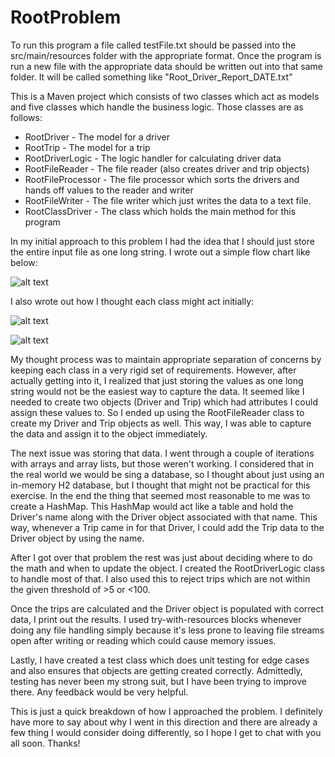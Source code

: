 # RootProblem

To run this program a file called testFile.txt should be passed into the src/main/resources folder with the appropriate format. Once the program is run a new file with the appropriate data should be written out into that same folder. It will be called something like "Root_Driver_Report_DATE.txt" 

This is a Maven project which consists of two classes which act as models and five classes which handle the business logic. Those classes are as follows:

- RootDriver - The model for a driver
- RootTrip - The model for a trip
- RootDriverLogic - The logic handler for calculating driver data
- RootFileReader - The file reader (also creates driver and trip objects)
- RootFileProcessor - The file processor which sorts the drivers and hands off values to the reader and writer
- RootFileWriter - The file writer which just writes the data to a text file.
- RootClassDriver - The class which holds the main method for this program

In my initial approach to this problem I had the idea that I should just store the entire input file as one long string. I wrote out a simple flow chart like below:

![alt text](https://github.com/cabobmassey/RootProblem/blob/master/Root%20Coding%20Problem%20Simple%20Flowchart.png)

I also wrote out how I thought each class might act initially:

![alt text](https://github.com/cabobmassey/RootProblem/blob/master/FileReader%20Flow-2.png)

![alt text](https://github.com/cabobmassey/RootProblem/blob/master/FileProcessor%20Flow.png)

My thought process was to maintain appropriate separation of concerns by keeping each class in a very rigid set of requirements. However, after actually getting into it, I realized that just storing the values as one long string would not be the easiest way to capture the data. It seemed like I needed to create two objects (Driver and Trip) which had attributes I could assign these values to. So I ended up using the RootFileReader class to create my Driver and Trip objects as well. This way, I was able to capture the data and assign it to the object immediately.

The next issue was storing that data. I went through a couple of iterations with arrays and array lists, but those weren't working. I considered that in the real world we would be sing a database, so I thought about just using an in-memory H2 database, but I thought that might not be practical for this exercise. In the end the thing that seemed most reasonable to me was to create a HashMap. This HashMap would act like a table and hold the Driver's name along with the Driver object associated with that name. This way, whenever a Trip came in for that Driver, I could add the Trip data to the Driver object by using the name.

After I got over that problem the rest was just about deciding where to do the math and when to update the object. I created the RootDriverLogic class to handle most of that. I also used this to reject trips which are not within the given threshold of >5 or <100.

Once the trips are calculated and the Driver object is populated with correct data, I print out the results. I used try-with-resources blocks whenever doing any file handling simply because it's less prone to leaving file streams open after writing or reading which could cause memory issues.

Lastly, I have created a test class which does unit testing for edge cases and also ensures that objects are getting created correctly. Admittedly, testing has never been my strong suit, but I have been trying to improve there. Any feedback would be very helpful.

This is just a quick breakdown of how I approached the problem. I definitely have more to say about why I went in this direction and there are already a few thing I would consider doing differently, so I hope I get to chat with you all soon. Thanks!
